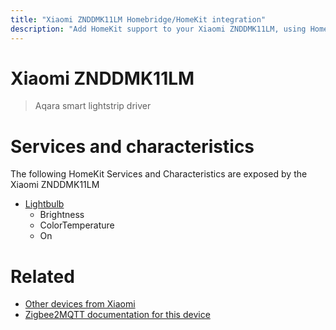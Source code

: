 ```yaml
---
title: "Xiaomi ZNDDMK11LM Homebridge/HomeKit integration"
description: "Add HomeKit support to your Xiaomi ZNDDMK11LM, using Homebridge, Zigbee2MQTT and homebridge-z2m."
---
```

<!---
This file has been GENERATED using src/docgen/docgen.ts
DO NOT EDIT THIS FILE MANUALLY!
-->
# Xiaomi ZNDDMK11LM
> Aqara smart lightstrip driver


# Services and characteristics
The following HomeKit Services and Characteristics are exposed by
the Xiaomi ZNDDMK11LM

* [Lightbulb](../../light.md)
  * Brightness
  * ColorTemperature
  * On


# Related
* [Other devices from Xiaomi](../index.md#xiaomi)
* [Zigbee2MQTT documentation for this device](https://www.zigbee2mqtt.io/devices/ZNDDMK11LM.html)